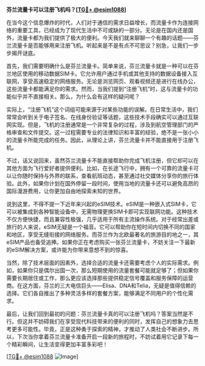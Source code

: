 **芬兰流量卡可以注册飞机吗？[[TG💪+ @esim1088](https://t.me/s/esim1088)]**

在当今这个信息爆炸的时代，人们对于通信的需求日益增长，而流量卡作为连接网络的重要工具，已经成为了现代生活中不可或缺的一部分。无论是在国内还是国外，流量卡都为我们提供了极大的便利。今天我们就来聊聊一个有趣的话题——芬兰流量卡是否能够用来注册飞机。听起来是不是有点不可思议？别急，让我们一步步揭开谜底。

首先，我们需要明确什么是芬兰流量卡。简单来说，芬兰流量卡就是一种可以在芬兰地区使用的移动数据SIM卡。它允许用户通过手机或其他支持的数据设备接入互联网，享受高速稳定的网络服务。无论是浏览网页、观看视频还是进行在线办公，这些流量卡都能满足你的需求。然而，当我们提到“注册飞机”时，这与流量卡的功能似乎并不直接相关。那么，为什么会有这样的疑问呢？

实际上，“注册飞机”这个词组可能来源于对某些功能的误解。在日常生活中，我们常常会听到关于电子签名、在线身份验证等话题，这些技术手段确实可以通过互联网实现。但是，飞机的注册通常是一个非常复杂的过程，涉及到航空管理部门的严格审查和文件提交。这一过程需要专业的法律知识和丰富的经验，绝不是一张小小的流量卡所能完成的任务。因此，从理论上讲，芬兰流量卡并不能直接用于注册飞机。

不过，话又说回来，虽然芬兰流量卡不能直接帮助你完成飞机注册，但它却可以在其他方面为飞行爱好者提供便利。比如，在长途飞行中，拥有一个可靠的流量卡可以让你随时保持与外界的联系，查看航班动态，甚至通过社交媒体分享你的旅行体验。此外，如果你计划在国外停留一段时间，使用当地的流量卡还可以避免高昂的国际漫游费用，让你更加自由地探索未知的世界。

说到这里，不得不提一下近年来兴起的eSIM技术。eSIM是一种嵌入式SIM卡，它可以被集成到各种智能设备中，无需物理更换SIM卡即可实现联网功能。这种技术不仅方便快捷，而且兼容性极强，几乎适用于所有主流操作系统。对于经常出差或旅行的人来说，eSIM无疑是一个福音。它可以帮助你在短时间内切换不同的国家和地区，享受无缝衔接的网络服务。而芬兰作为北欧最著名的旅游目的地之一，其eSIM产品也备受追捧。如果你正在考虑购买一张芬兰流量卡，不妨关注一下最新的eSIM解决方案，或许能为你带来意想不到的惊喜。

当然，除了技术层面的因素外，选择合适的流量卡还需要考虑个人的实际需求。例如，如果你只是偶尔出国一次，那么短期使用的流量套餐可能就足够了；但如果你需要长期居住或工作，那么更应该选择那些提供稳定信号覆盖和服务保障的运营商。在这方面，芬兰的三大电信巨头——Elisa、DNA和Telia，无疑是值得信赖的选择。它们各自推出了多种灵活多样的套餐方案，能够满足不同用户的个性化需求。

最后，让我们回到最初的问题：芬兰流量卡真的可以注册飞机吗？答案当然是不行。但这并不妨碍我们在享受现代科技带来的便利的同时，发挥自己的想象力去思考更多可能性。毕竟，正是这种勇于探索的精神，才推动了人类社会不断进步。所以，下次当你拿着芬兰流量卡准备开启一段新的旅程时，不妨试着用它记录下每一个精彩瞬间，让生活变得更加丰富多彩吧！

[[TG💪+ @esim1088](https://t.me/s/esim1088) ![Image](https://i.postimg.cc/4NQfJmqS/Snipaste-2025-05-13-00-14-12.png)]